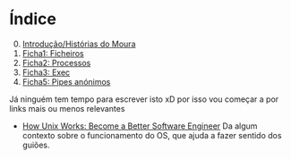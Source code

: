 # Índice

 0. [Introdução/Histórias do Moura](./Intro.md)
 1. [Ficha1: Ficheiros](./Ficha1.md)
 2. [Ficha2: Processos](./Ficha2.md)
 3. [Ficha3: Exec](./Ficha3.md)
 5. [Ficha5: Pipes anónimos](./Ficha5.md)


Já ninguém tem tempo para escrever isto xD por isso vou começar a por links mais
ou menos relevantes

- [How Unix Works: Become a Better Software Engineer](https://neilkakkar.com/unix.html)
  Da algum contexto sobre o funcionamento do OS, que ajuda a fazer sentido dos
  guiões.
